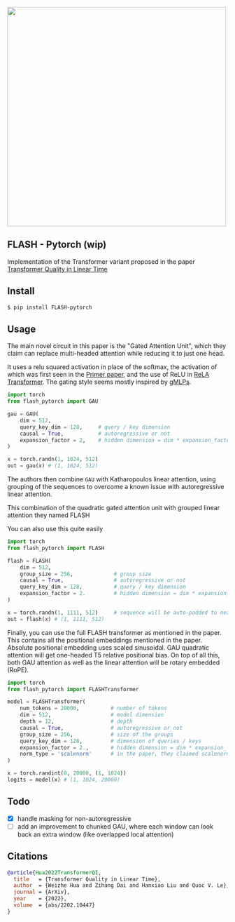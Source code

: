 <img src="./flash.png" width="500px"></img>

## FLASH - Pytorch (wip)

Implementation of the Transformer variant proposed in the paper <a href="https://arxiv.org/abs/2202.10447">Transformer Quality in Linear Time</a>

## Install

```bash
$ pip install FLASH-pytorch
```

## Usage

The main novel circuit in this paper is the "Gated Attention Unit", which they claim can replace multi-headed attention while reducing it to just one head.

It uses a relu squared activation in place of the softmax, the activation of which was first seen in the <a href="https://arxiv.org/abs/2109.08668">Primer paper</a>, and the use of ReLU in <a href="https://arxiv.org/abs/2104.07012">ReLA Transformer</a>. The gating style seems mostly inspired by <a href="https://arxiv.org/abs/2105.08050">gMLPs</a>.

```python
import torch
from flash_pytorch import GAU

gau = GAU(
    dim = 512,
    query_key_dim = 128,     # query / key dimension
    causal = True,           # autoregressive or not
    expansion_factor = 2,    # hidden dimension = dim * expansion_factor
)

x = torch.randn(1, 1024, 512)
out = gau(x) # (1, 1024, 512)
```

The authors then combine `GAU` with Katharopoulos linear attention, using grouping of the sequences to overcome a known issue with autoregressive linear attention.

This combination of the quadratic gated attention unit with grouped linear attention they named FLASH

You can also use this quite easily

```python
import torch
from flash_pytorch import FLASH

flash = FLASH(
    dim = 512,
    group_size = 256,             # group size
    causal = True,                # autoregressive or not
    query_key_dim = 128,          # query / key dimension
    expansion_factor = 2.         # hidden dimension = dim * expansion_factor
)

x = torch.randn(1, 1111, 512)     # sequence will be auto-padded to nearest group size
out = flash(x) # (1, 1111, 512)
```

Finally, you can use the full FLASH transformer as mentioned in the paper. This contains all the positional embeddings mentioned in the paper. Absolute positional embedding uses scaled sinusoidal. GAU quadratic attention will get one-headed T5 relative positional bias. On top of all this, both GAU attention as well as the linear attention will be rotary embedded (RoPE).

```python
import torch
from flash_pytorch import FLASHTransformer

model = FLASHTransformer(
    num_tokens = 20000,          # number of tokens
    dim = 512,                   # model dimension
    depth = 12,                  # depth
    causal = True,               # autoregressive or not
    group_size = 256,            # size of the groups
    query_key_dim = 128,         # dimension of queries / keys
    expansion_factor = 2.,       # hidden dimension = dim * expansion_factor
    norm_type = 'scalenorm'      # in the paper, they claimed scalenorm led to faster training at no performance hit. the other option is 'layernorm' (also default)
)

x = torch.randint(0, 20000, (1, 1024))
logits = model(x) # (1, 1024, 20000)
```

## Todo

- [x] handle masking for non-autoregressive
- [ ] add an improvement to chunked GAU, where each window can look back an extra window (like overlapped local attention)

## Citations

```bibtex
@article{Hua2022TransformerQI,
  title   = {Transformer Quality in Linear Time},
  author  = {Weizhe Hua and Zihang Dai and Hanxiao Liu and Quoc V. Le},
  journal = {ArXiv},
  year    = {2022},
  volume  = {abs/2202.10447}
}
```
